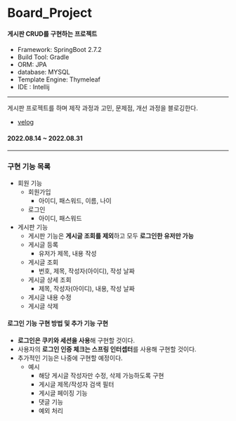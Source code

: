 # Board_Project

#### 게시판 CRUD를 구현하는 프로젝트
- Framework: SpringBoot 2.7.2
- Build Tool: Gradle
- ORM: JPA
- database: MYSQL
- Template Engine: Thymeleaf
- IDE : Intellij

---

게시판 프로젝트를 하며 제작 과정과 고민, 문제점, 개선 과정을 블로깅한다.
- [velog](https://velog.io/@serendipity-dev?tag=%EA%B2%8C%EC%8B%9C%ED%8C%90)

#### 2022.08.14 ~ 2022.08.31

---

### 구현 기능 목록
- 회원 기능
    - 회원가입
    	- 아이디, 패스워드, 이름, 나이
    - 로그인
    	- 아이디, 패스워드
- 게시판 기능
    - 게시판 기능은 **게시글 조회를 제외**하고 모두 **로그인한 유저만 가능**
    - 게시글 등록
    	- 유저가 제목, 내용 작성
    - 게시글 조회
    	- 번호, 제목, 작성자(아이디), 작성 날짜
    - 게시글 상세 조회
    	- 제목, 작성자(아이디), 내용, 작성 날짜
    - 게시글 내용 수정
    - 게시글 삭제

#### 로그인 기능 구현 방법 및 추가 기능 구현
- **로그인은 쿠키와 세션을 사용**해 구현할 것이다.
- 사용자의 **로그인 인증 체크는 스프링 인터셉터**를 사용해 구현할 것이다.
- 추가적인 기능은 나중에 구현할 예정이다.
    - 예시
        - 해당 게시글 작성자만 수정, 삭제 가능하도록 구현
        - 게시글 제목/작성자 검색 필터
        - 게시글 페이징 기능
        - 댓글 기능
        - 예외 처리
